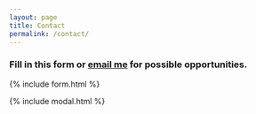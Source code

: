 ```yaml
---
layout: page
title: Contact
permalink: /contact/
---
```




### Fill in this form or [email me](mailto:{{site.email}}) for possible opportunities.

{% include form.html %}

{% include modal.html %}




<!--
<br>School of Life Science
-->

<!--
<p> <i>Mailing address: </i>
<br> Seattle, WA 


<p>{% if site.email %}
<a href="mailto:{{site.email}}"><i class="fa fa-envelope-o"></i> {{site.email}}</a>
{% endif %}


-->


